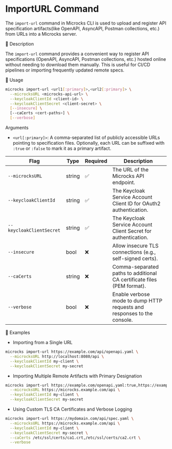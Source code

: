# ImportURL Command

The `import-url` command in Microcks CLI is used to upload and register API specification artifacts(like OpenAPI, AsyncAPI, Postman collections, etc.) from URLs into a Microcks server.

📝 Description

The `import-url` command provides a convenient way to register API specifications (OpenAPI, AsyncAPI, Postman collections, etc.) hosted online without needing to download them manually. This is useful for CI/CD pipelines or importing frequently updated remote specs.

📌 Usage
```bash
microcks import-url <url1[:primary]>,<url2[:primary]> \
  --microcksURL <microcks-api-url> \
  --keycloakClientId <client-id> \
  --keycloakClientSecret <client-secret> \
  [--insecure] \
  [--caCerts <cert-paths>] \
  [--verbose]
```

Arguments
-   `<url[:primary]>`:
A comma-separated list of publicly accessible URLs pointing to specification files.
Optionally, each URL can be suffixed with `:true` or `:false` to mark it as a primary artifact.


| Flag                    | Type    | Required | Description                                                                 |
|-------------------------|---------|----------|-----------------------------------------------------------------------------|
| `--microcksURL`         | string  | ✅        | The URL of the Microcks API endpoint.                                      |
| `--keycloakClientId`    | string  | ✅        | The Keycloak Service Account Client ID for OAuth2 authentication.          |
| `--keycloakClientSecret`| string  | ✅        | The Keycloak Service Account Client Secret for authentication.             |
| `--insecure`            | bool    | ❌        | Allow insecure TLS connections (e.g., self-signed certs).                  |
| `--caCerts`             | string  | ❌        | Comma-separated paths to additional CA certificate files (PEM format).     |
| `--verbose`             | bool    | ❌        | Enable verbose mode to dump HTTP requests and responses to the console.    |

🧪 Examples
- Importing from a Single URL
```bash
microcks import-url https://example.com/api/openapi.yaml \
  --microcksURL http://localhost:8080/api \
  --keycloakClientId my-client \
  --keycloakClientSecret my-secret
```

- Importing Multiple Remote Artifacts with Primary Designation
```bash
microcks import-url https://example.com/openapi.yaml:true,https://example.com/postman.json:false \
  --microcksURL https://microcks.example.com/api \
  --keycloakClientId my-client \
  --keycloakClientSecret my-secret
```

- Using Custom TLS CA Certificates and Verbose Logging
```bash
microcks import-url https://mydomain.com/api/spec.yaml \
  --microcksURL https://microcks.example.com/api \
  --keycloakClientId my-client \
  --keycloakClientSecret my-secret \
  --caCerts /etc/ssl/certs/ca1.crt,/etc/ssl/certs/ca2.crt \
  --verbose
```
